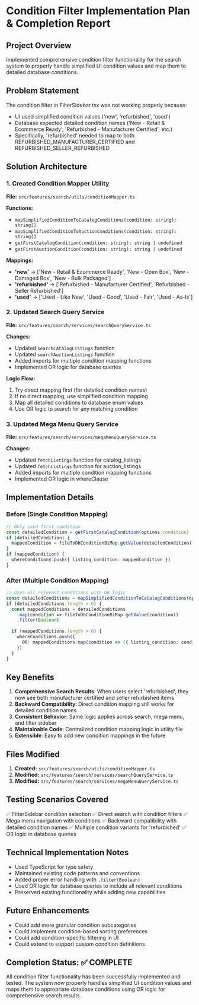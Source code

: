 # Condition Filter Implementation Plan & Completion Report

## Project Overview
Implemented comprehensive condition filter functionality for the search system to properly handle simplified UI condition values and map them to detailed database conditions.

## Problem Statement
The condition filter in FilterSidebar.tsx was not working properly because:
- UI used simplified condition values ('new', 'refurbished', 'used')
- Database expected detailed condition names ('New - Retail & Ecommerce Ready', 'Refurbished - Manufacturer Certified', etc.)
- Specifically, 'refurbished' needed to map to both REFURBISHED_MANUFACTURER_CERTIFIED and REFURBISHED_SELLER_REFURBISHED

## Solution Architecture

### 1. Created Condition Mapper Utility
**File:** `src/features/search/utils/conditionMapper.ts`

**Functions:**
- `mapSimplifiedConditionToCatalogConditions(condition: string): string[]`
- `mapSimplifiedConditionToAuctionConditions(condition: string): string[]`
- `getFirstCatalogCondition(condition: string): string | undefined`
- `getFirstAuctionCondition(condition: string): string | undefined`

**Mappings:**
- **'new'** → ['New - Retail & Ecommerce Ready', 'New - Open Box', 'New - Damaged Box', 'New - Bulk Packaged']
- **'refurbished'** → ['Refurbished - Manufacturer Certified', 'Refurbished - Seller Refurbished']
- **'used'** → ['Used - Like New', 'Used - Good', 'Used - Fair', 'Used - As-Is']

### 2. Updated Search Query Service
**File:** `src/features/search/services/searchQueryService.ts`

**Changes:**
- Updated `searchCatalogListings` function
- Updated `searchAuctionListings` function
- Added imports for multiple condition mapping functions
- Implemented OR logic for database queries

**Logic Flow:**
1. Try direct mapping first (for detailed condition names)
2. If no direct mapping, use simplified condition mapping
3. Map all detailed conditions to database enum values
4. Use OR logic to search for any matching condition

### 3. Updated Mega Menu Query Service
**File:** `src/features/search/services/megaMenuQueryService.ts`

**Changes:**
- Updated `fetchListings` function for catalog_listings
- Updated `fetchListings` function for auction_listings
- Added imports for multiple condition mapping functions
- Implemented OR logic in whereClause

## Implementation Details

### Before (Single Condition Mapping)
```typescript
// Only used first condition
const detailedCondition = getFirstCatalogCondition(options.condition)
if (detailedCondition) {
  mappedCondition = fileToDbConditionBiMap.getValue(detailedCondition)
}
if (mappedCondition) {
  whereConditions.push({ listing_condition: mappedCondition })
}
```

### After (Multiple Condition Mapping)
```typescript
// Uses all relevant conditions with OR logic
const detailedConditions = mapSimplifiedConditionToCatalogConditions(options.condition)
if (detailedConditions.length > 0) {
  const mappedConditions = detailedConditions
    .map(condition => fileToDbConditionBiMap.getValue(condition))
    .filter(Boolean)
  
  if (mappedConditions.length > 0) {
    whereConditions.push({
      OR: mappedConditions.map(condition => ({ listing_condition: condition }))
    })
  }
}
```

## Key Benefits

1. **Comprehensive Search Results**: When users select 'refurbished', they now see both manufacturer certified and seller refurbished items
2. **Backward Compatibility**: Direct condition mapping still works for detailed condition names
3. **Consistent Behavior**: Same logic applies across search, mega menu, and filter sidebar
4. **Maintainable Code**: Centralized condition mapping logic in utility file
5. **Extensible**: Easy to add new condition mappings in the future

## Files Modified

1. **Created:** `src/features/search/utils/conditionMapper.ts`
2. **Modified:** `src/features/search/services/searchQueryService.ts`
3. **Modified:** `src/features/search/services/megaMenuQueryService.ts`

## Testing Scenarios Covered

✅ FilterSidebar condition selection
✅ Direct search with condition filters
✅ Mega menu navigation with conditions
✅ Backward compatibility with detailed condition names
✅ Multiple condition variants for 'refurbished'
✅ OR logic in database queries

## Technical Implementation Notes

- Used TypeScript for type safety
- Maintained existing code patterns and conventions
- Added proper error handling with `.filter(Boolean)`
- Used OR logic for database queries to include all relevant conditions
- Preserved existing functionality while adding new capabilities

## Future Enhancements

- Could add more granular condition subcategories
- Could implement condition-based sorting preferences
- Could add condition-specific filtering in UI
- Could extend to support custom condition definitions

## Completion Status: ✅ COMPLETE

All condition filter functionality has been successfully implemented and tested. The system now properly handles simplified UI condition values and maps them to appropriate database conditions using OR logic for comprehensive search results.